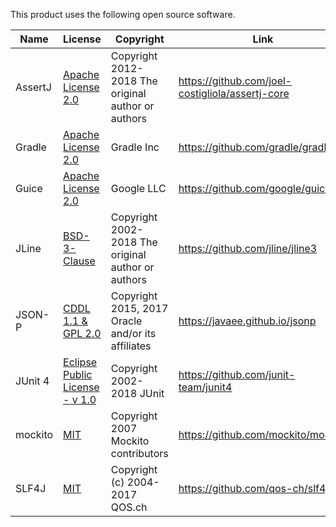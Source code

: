 This product uses the following open source software.

| Name  | License | Copyright | Link |
|---|---|---|---|
| AssertJ | [Apache License 2.0](APL-2.0.txt) | Copyright 2012-2018 The original author or authors | https://github.com/joel-costigliola/assertj-core |
| Gradle | [Apache License 2.0](APL-2.0.txt) | Gradle Inc | https://github.com/gradle/gradle |
| Guice | [Apache License 2.0](APL-2.0.txt)  | Google LLC | https://github.com/google/guice |
| JLine | [BSD-3-Clause](BSD-3-Clause-jline.txt)  | Copyright 2002-2018 The original author or authors | https://github.com/jline/jline3 |
| JSON-P | [CDDL 1.1 & GPL 2.0](jsonp.txt)| Copyright 2015, 2017 Oracle and/or its affiliates | https://javaee.github.io/jsonp |
| JUnit 4 | [Eclipse Public License - v 1.0](EPL-1.0-junit4.txt ) | Copyright 2002-2018 JUnit | https://github.com/junit-team/junit4 |
| mockito | [MIT](MIT-mockito.txt) | Copyright 2007 Mockito contributors | https://github.com/mockito/mockito || Picocli | [Apache License 2.0](APL-2.0.txt) | Copyright 2017 Remko Popma | https://github.com/remkop/picocli |
| SLF4J | [MIT](MIT-slf4j.txt) | Copyright (c) 2004-2017 QOS.ch | https://github.com/qos-ch/slf4j |


